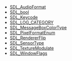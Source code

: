 <!-- BEGIN CATEGORY LIST -->
- [SDL_AudioFormat](SDL_AudioFormat)
- [SDL_bool](SDL_bool)
- [SDL_Keycode](SDL_Keycode)
- [SDL_LOG_CATEGORY](SDL_LOG_CATEGORY)
- [SDL_MessageBoxColorType](SDL_MessageBoxColorType)
- [SDL_PixelFormatEnum](SDL_PixelFormatEnum)
- [SDL_RendererFlip](SDL_RendererFlip)
- [SDL_SensorType](SDL_SensorType)
- [SDL_TextureModulate](SDL_TextureModulate)
- [SDL_WindowFlags](SDL_WindowFlags)
<!-- END CATEGORY LIST -->
